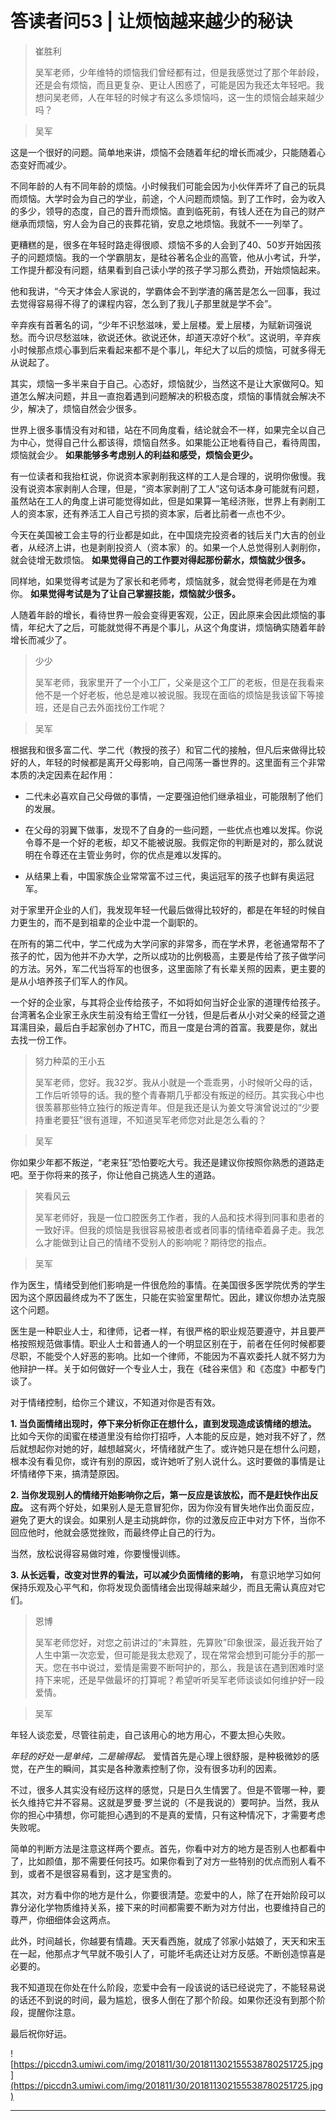 # 答读者问53 | 让烦恼越来越少的秘诀

> 崔胜利
> 
> 吴军老师，少年维特的烦恼我们曾经都有过，但是我感觉过了那个年龄段，还是会有烦恼，而且更复杂、更让人困惑了，可能是因为我还太年轻吧。我想问吴老师，人在年轻的时候才有这么多烦恼吗，这一生的烦恼会越来越少吗？

> 吴军

这是一个很好的问题。简单地来讲，烦恼不会随着年纪的增长而减少，只能随着心态变好而减少。

不同年龄的人有不同年龄的烦恼。小时候我们可能会因为小伙伴弄坏了自己的玩具而烦恼。大学时会为自己的学业，前途，个人问题而烦恼。到了工作时，会为收入的多少，领导的态度，自己的晋升而烦恼。直到临死前，有钱人还在为自己的财产继承而烦恼，穷人会为自己的丧葬花销，安息之地烦恼。我就不一一列举了。

更糟糕的是，很多在年轻时路走得很顺、烦恼不多的人会到了40、50岁开始因孩子的问题烦恼。我的一个学霸朋友，是硅谷著名企业的高管，他从小考试，升学，工作提升都没有问题，结果看到自己读小学的孩子学习那么费劲，开始烦恼起来。

他和我讲，“今天才体会人家说的，学霸体会不到学渣的痛苦是怎么一回事，我过去觉得容易得不得了的课程内容，怎么到了我儿子那里就是学不会”。

辛弃疾有首著名的词，“少年不识愁滋味，爱上层楼。爱上层楼，为赋新词强说愁。而今识尽愁滋味，欲说还休。欲说还休，却道天凉好个秋”。这说明，辛弃疾小时候那点烦心事到后来看起来都不是个事儿，年纪大了以后的烦恼，可就多得无从说起了。

其实，烦恼一多半来自于自己。心态好，烦恼就少，当然这不是让大家做阿Q。知道怎么解决问题，并且一直抱着遇到问题解决的积极态度，烦恼的事情就会解决不少，解决了，烦恼自然会少很多。

世界上很多事情没有对和错，站在不同角度看，结论就会不一样，如果完全以自己为中心，觉得自己什么都该得，烦恼自然多。如果能公正地看待自己，看待周围，烦恼就会少。 **如果能够多考虑别人的利益和感受，烦恼会更少。**

有一位读者和我抬杠说，你说资本家剥削我这样的工人是合理的，说明你傲慢。我没有说资本家剥削人合理，但是，“资本家剥削了工人”这句话本身可能就有问题，虽然站在工人的角度上讲可能觉得如此，但是如果算一笔经济账，世界上有剥削工人的资本家，还有养活工人自己亏损的资本家，后者比前者一点也不少。

今天在美国被工会主导的行业都是如此，在中国烧完投资者的钱后关门大吉的创业者，从经济上讲，也是剥削投资人（资本家）的。如果一个人总觉得别人剥削你，就会徒增无数烦恼。 **如果觉得自己的工作要对得起那份薪水，烦恼就少很多。**

同样地，如果觉得考试是为了家长和老师考，烦恼就多，就会觉得老师是在为难你。 **如果觉得考试是为了让自己掌握技能，烦恼就少很多。**

人随着年龄的增长，看待世界一般会变得更客观，公正，因此原来会因此烦恼的事情，年纪大了之后，可能就觉得不再是个事儿，从这个角度讲，烦恼确实随着年龄增长而减少了。

> 少少
> 
> 吴军老师，我家里开了一个小工厂，父亲是这个工厂的老板，但是在我看来他不是一个好老板，他总是难以被说服。我现在面临的烦恼是我该留下等接班，还是自己去外面找份工作呢？

> 吴军

根据我和很多富二代、学二代（教授的孩子）和官二代的接触，但凡后来做得比较好的人，年轻的时候都是离开父母影响，自己闯荡一番世界的。这里面有三个非常本质的决定因素在起作用：

* 二代未必喜欢自己父母做的事情，一定要强迫他们继承祖业，可能限制了他们的发展。

* 在父母的羽翼下做事，发现不了自身的一些问题，一些优点也难以发挥。你说令尊不是一个好的老板，却又不能被说服。我假定你的判断是对的，那么就说明在令尊还在主管业务时，你的优点是难以发挥的。

* 从结果上看，中国家族企业常常富不过三代，奥运冠军的孩子也鲜有奥运冠军。

对于家里开企业的人们，我发现年轻一代最后做得比较好的，都是在年轻的时候自力更生的，而不是到祖辈的企业中混一个副职的。

在所有的第二代中，学二代成为大学问家的非常多，而在学术界，老爸通常帮不了孩子的忙，因为他并不办大学，之所以成功的比例极高，主要是传给了孩子做学问的方法。另外，军二代当将军的也很多，这里面除了有长辈关照的因素，更主要的是从小培养孩子们军人的作风。

一个好的企业家，与其将企业传给孩子，不如将如何当好企业家的道理传给孩子。台湾著名企业家王永庆生前没有给王雪红一分钱，但是后者从小对父亲的经营之道耳濡目染，最后白手起家创办了HTC，而且一度是台湾的首富。我要是你，就出去找一份工作。

> 努力种菜的王小五
> 
> 吴军老师，您好。我32岁。我从小就是一个乖乖男，小时候听父母的话，工作后听领导的话。我的整个青春期几乎都没有叛逆的经历。其实我心中也很羡慕那些特立独行的叛逆青年。但是我还是认为姜文导演曾说过的“少要持重老要狂”很有道理，不知道吴军老师您对此是怎么看的？

> 吴军

你如果少年都不叛逆，“老来狂”恐怕要吃大亏。我还是建议你按照你熟悉的道路走吧。至于你将来的孩子，你让他自己挑选人生的道路。

> 笑看风云
> 
> 吴军老师好，我是一位口腔医务工作者，我的人品和技术得到同事和患者的一致好评。但我的烦恼是我很容易被患者或者同事的情绪牵着鼻子走。我怎么才能做到让自己的情绪不受别人的影响呢？期待您的指点。

> 吴军

作为医生，情绪受到他们影响是一件很危险的事情。在美国很多医学院优秀的学生因为这个原因最终成为不了医生，只能在实验室里帮忙。因此，建议你想办法克服这个问题。

医生是一种职业人士，和律师，记者一样，有很严格的职业规范要遵守，并且要严格按照规范做事情。职业人士和普通人的一个明显区别在于，前者在任何时候都要尽职，不能受个人好恶的影响。比如一个律师，不能因为不喜欢委托人就不努力为他辩护一样。关于如何做好一个专业人士，我在《硅谷来信》和《态度》中都专门谈了。

对于情绪控制，给你三个建议，不知道对你是否有效。

 **1. 当负面情绪出现时，停下来分析你正在想什么，直到发现造成该情绪的想法。** 比如今天你的闺蜜在楼道里没有给你打招呼，人本能的反应是，她对我不好了，然后就想起你对她的好，越想越窝火，坏情绪就产生了。或许她只是在想什么问题，根本没有看见你，或许有别的原因，或许她听了别人说什么。这时要做的事情是让坏情绪停下来，搞清楚原因。

 **2. 当你发现别人的情绪开始影响你之后，第一反应是该放松，而不是赶快作出反应。** 这有两个好处，如果别人是无意冒犯你，因为你没有冒失地作出负面反应，避免了更大的误会。如果别人是主动挑衅你，你的过激反应正中对方下怀，当你不回应他时，他就会感觉挫败，而最终停止自己的行为。

当然，放松说得容易做时难，你要慢慢训练。

 **3. 从长远看，改变对世界的看法，可以减少负面情绪的影响，** 有意识地学习如何保持乐观及心平气和，你将发现负面情绪会出现得越来越少，而且无需认真应对它们。

> 恩博
> 
> 吴军老师您好，对您之前讲过的“未算胜，先算败”印象很深，最近我开始了人生中第一次恋爱，但可能是我太悲观了，现在常常会想到可能分手的那一天。您在书中说过，爱情是需要不断呵护的，那么，我是该在遇到困难时坚持下来呢，还是早做最坏的打算呢？希望听听吴军老师谈谈如何维护好一段爱情。

> 吴军

年轻人谈恋爱，尽管往前走，自己该用心的地方用心，不要太担心失败。

 *年轻的好处一是单纯，二是输得起。* 爱情首先是心理上很舒服，是种极微妙的感觉，在产生的瞬间，其实是各种激素控制了你，没有很多功利的因素。

不过，很多人其实没有经历这样的感觉，只是日久生情罢了。但是不管哪一种，要长久维持它并不容易。这就是罗曼·罗兰说的（不是我说的）要呵护。当然，我从你的担心中猜想，你可能担心遇到的不是真的爱情，只有这种情况下，才需要考虑失败呢。

简单的判断方法是注意这样两个要点。首先，你看中对方的地方是否别人也都看中了，比如颜值，那不需要任何技巧。如果你看到了对方一些特别的优点而别人看不到，或者不是很容易看到，这才是宝贵的。

其次，对方看中你的地方是什么，你要很清楚。恋爱中的人，除了在开始阶段可以靠分泌化学物质维持关系，接下来的时间都需要不断为对方付出，也要维持自己的尊严，你细细体会这两点。

此外，时间越长，你越要有情趣。天天看西施，就成了邻家小姑娘了，天天和宋玉在一起，他那点才气早就不吸引人了，可能坏毛病还让对方反感。不断创造惊喜是必要的。

我不知道现在你处在什么阶段，恋爱中会有一段该说的话已经说完了，不能轻易说的话还不到说的时间，最为尴尬，很多人倒在了那个阶段。如果你还没有到那个阶段，提醒你注意。

最后祝你好运。

![https://piccdn3.umiwi.com/img/201811/30/201811302155538780251725.jpg](https://piccdn3.umiwi.com/img/201811/30/201811302155538780251725.jpg)

---
